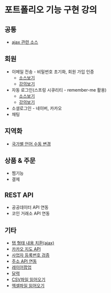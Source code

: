 # 포트폴리오 기능 구현 강의

## 공통
- [ajax 관련 소스](https://github.com/yonggyo1125/lecture_portfolio/blob/member-email/AJAX.md)
  
## 회원

- 이메일 전송 - 비밀번호 초기화, 회원 가입 인증
  - [소스보기](https://github.com/yonggyo1125/lecture_portfolio/tree/member-email)
  - [강의보기](https://github.com/yonggyo1125/lecture_portfolio/blob/member-email/MEMBER_EMAIL.md)
- 자동 로그인(스프링 시큐리티 - remember-me 활용)
  - [소스보기](https://github.com/yonggyo1125/lecture_portfolio/tree/member-remember-me)
  - [강의보기](https://github.com/yonggyo1125/lecture_portfolio/blob/member-remember-me/MEMBER_REMEMBER_ME.md)
- 소셜로그인 - 네이버, 카카오
- 채팅

## 지역화
- [국가별 언어 수동 변경](https://github.com/yonggyo1125/lecture_portfolio/blob/localization/LOCALIZATION.md)

## 상품 & 주문 
- 찜기능
- 결제

## REST API 
- 공공데이터 API 연동
- 코인 거래소 API 연동

## 기타

- [탭 형태 내용 치환(ajax)](https://github.com/yonggyo1125/lecture_portfolio/blob/tab/TAB.md)
- [카카오 지도 API](https://github.com/yonggyo1125/lecture_portfolio/blob/kakao-map/KAKAO_MAP.md)
- [사업자 등록번호 검증](https://github.com/yonggyo1125/lecture_portfolio/blob/business/BUSINESS_PERMIT.md)
- [주소 API 연동](https://github.com/yonggyo1125/lecture_portfolio/blob/address-api/ADDRESS_API.md)
- [레이어팝업](https://github.com/yonggyo1125/lecture_portfolio/blob/layer-popup/LAYER_POPUP.md)
- [달력](https://github.com/yonggyo1125/lecture_portfolio/blob/calendar/CALENDAR.md)
- [CSV파일 읽어오기](https://github.com/yonggyo1125/lecture_portfolio/blob/master/READ_CSV.md)
- [엑셀파일 읽어오기](https://github.com/yonggyo1125/lecture_portfolio/blob/master/READ_XLS.md)